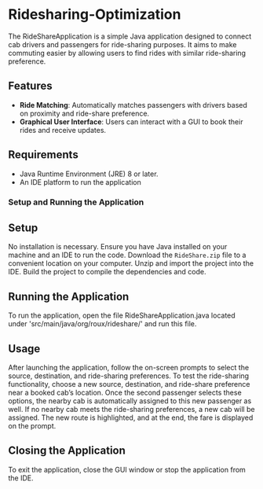 # Ridesharing-Optimization
The RideShareApplication is a simple Java application designed to connect cab drivers and passengers for ride-sharing purposes. It aims to make commuting easier by allowing users to find rides with similar ride-sharing preference.

## Features
- **Ride Matching**: Automatically matches passengers with drivers based on proximity and ride-share preference.
- **Graphical User Interface**: Users can interact with a GUI to book their rides and receive updates.

## Requirements
- Java Runtime Environment (JRE) 8 or later.
- An IDE platform to run the application

### Setup and Running the Application
## Setup
No installation is necessary. Ensure you have Java installed on your machine and an IDE to run the code. Download the `RideShare.zip` file to a convenient location on your computer. Unzip and import the project into the IDE. Build the project to compile the dependencies and code.
## Running the Application
To run the application, open the file RideShareApplication.java located under 'src/main/java/org/roux/rideshare/' and run this file.

## Usage
After launching the application, follow the on-screen prompts to select the source, destination, and ride-sharing preferences. To test the ride-sharing functionality, choose a new source, destination, and ride-share preference near a booked cab’s location. Once the second passenger selects these options, the nearby cab is automatically assigned to this new passenger as well. If no nearby cab meets the ride-sharing preferences, a new cab will be assigned. The new route is highlighted, and at the end, the fare is displayed on the prompt.

## Closing the Application
To exit the application, close the GUI window or stop the application from the IDE.